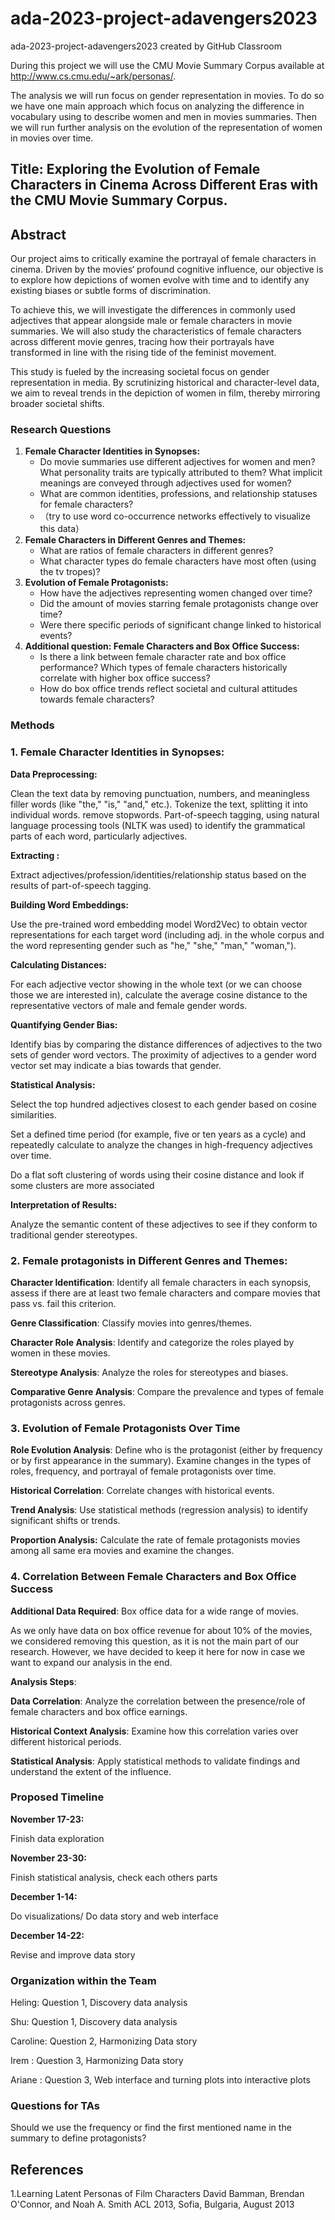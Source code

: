 # ada-2023-project-adavengers2023
ada-2023-project-adavengers2023 created by GitHub Classroom

During this project we will use the CMU Movie Summary Corpus available at http://www.cs.cmu.edu/~ark/personas/. 

The analysis we will run focus on gender representation in movies. To do so we have one main approach which focus on analyzing the difference in vocabulary using to describe women and men in movies summaries. Then we will run further analysis on the evolution of the representation of women in movies over time. 

## Title: Exploring the Evolution of Female Characters in Cinema Across Different Eras with the CMU Movie Summary Corpus. 

## Abstract

Our project aims to critically examine the portrayal of female characters in cinema. Driven by the movies‘ profound cognitive influence, our objective is to explore how depictions of women evolve with time and to identify any existing biases or subtle forms of discrimination.

To achieve this, we will investigate the differences in commonly used adjectives that appear alongside male or female characters in movie summaries. We will also study the characteristics of female characters across different movie genres, tracing how their portrayals have transformed in line with the rising tide of the feminist movement. 

This study is fueled by the increasing societal focus on gender representation in media. By scrutinizing historical and character-level data, we aim to reveal trends in the depiction of women in film, thereby mirroring broader societal shifts.

### Research Questions

1. **Female Character Identities in Synopses:**
    - Do movie summaries use different adjectives for women and men?  What personality traits are typically attributed to them? What implicit meanings are conveyed through adjectives used for women?
    - What are common identities, professions, and relationship statuses for female characters?
    - （try to use word co-occurrence networks effectively to visualize this data）
2.  **Female Characters in Different Genres and Themes:**
    - What are ratios of female characters in different genres?
    - What character types do female characters have most often (using the tv tropes)?
3. **Evolution of Female Protagonists:**
    - How have the adjectives representing women changed over time?
    - Did the amount of movies starring female protagonists change over time?
    - Were there specific periods of significant change linked to historical events?
4. **Additional question: Female Characters and Box Office Success:**
    - Is there a link between female character rate and box office performance? Which types of female characters historically correlate with higher box office success?
    - How do box office trends reflect societal and cultural attitudes towards female characters?

### Methods

### 1. **Female Character Identities in Synopses:**

**Data Preprocessing:**

Clean the text data by removing punctuation, numbers, and meaningless filler words (like "the," "is," "and," etc.). Tokenize the text, splitting it into individual words. remove stopwords. Part-of-speech tagging, using natural language processing tools (NLTK was used) to identify the grammatical parts of each word, particularly adjectives.

**Extracting :**

Extract adjectives/profession/identities/relationship status based on the results of part-of-speech tagging.

**Building Word Embeddings:**

Use the pre-trained word embedding model Word2Vec) to obtain vector representations for each target word (including adj. in the whole corpus and the word representing gender such as "he," "she," "man," "woman,").

**Calculating Distances:**

For each adjective vector showing in the whole text (or we can choose those we are interested in), calculate the average cosine distance to the representative vectors of male and female gender words.

**Quantifying Gender Bias:**

Identify bias by comparing the distance differences of adjectives to the two sets of gender word vectors. The proximity of adjectives to a gender word vector set may indicate a bias towards that gender.

**Statistical Analysis:**

Select the top hundred adjectives closest to each gender based on cosine similarities.

Set a defined time period (for example, five or ten years as a cycle) and repeatedly calculate to analyze the changes in high-frequency adjectives over time.

Do a flat soft clustering of words using their cosine distance and look if some clusters are more associated 

**Interpretation of Results:**

Analyze the semantic content of these adjectives to see if they conform to traditional gender stereotypes.

### 2. **Female protagonists in Different Genres and Themes:**

**Character Identification**: Identify all female characters in each synopsis, assess if there are at least two female characters and compare movies that pass vs. fail this criterion.

**Genre Classification**: Classify movies into genres/themes.

**Character Role Analysis**: Identify and categorize the roles played by women in these movies.

**Stereotype Analysis**: Analyze the roles for stereotypes and biases.

**Comparative Genre Analysis**: Compare the prevalence and types of female protagonists across genres.

### 3. Evolution of Female Protagonists Over Time

**Role Evolution Analysis**: Define who is the protagonist (either by frequency or by first appearance in the summary). Examine changes in the types of roles, frequency, and portrayal of female protagonists over time.

**Historical Correlation**: Correlate changes with historical events.

**Trend Analysis**: Use statistical methods (regression analysis) to identify significant shifts or trends.

**Proportion Analysis:** Calculate the rate of female protagonists movies among all same era movies and examine the changes.

### 4. Correlation Between Female Characters and Box Office Success

**Additional Data Required**: Box office data for a wide range of movies.

As we only have data on box office revenue for about 10% of the movies, we considered removing this question, as it is not the main part of our research. However, we have decided to keep it here for now in case we want to expand our analysis in the end.

**Analysis Steps**:

**Data Correlation**: Analyze the correlation between the presence/role of female characters and box office earnings.

**Historical Context Analysis**: Examine how this correlation varies over different historical periods.

**Statistical Analysis**: Apply statistical methods to validate findings and understand the extent of the influence.

### Proposed Timeline

**November 17-23:** 

Finish data exploration

**November 23-30:**

Finish statistical analysis, check each others parts

**December 1-14:**

Do visualizations/ Do data story and web interface

**December 14-22:**

Revise and improve data story

### Organization within the Team

Heling: Question 1, Discovery data analysis

Shu: Question 1, Discovery data analysis

Caroline: Question 2, Harmonizing Data story

Irem : Question 3, Harmonizing Data story

Ariane : Question 3, Web interface and turning plots into interactive plots  

### Questions for TAs

Should we use the frequency or find the first mentioned name in the summary to define protagonists?


## References
1.Learning Latent Personas of Film Characters
David Bamman, Brendan O'Connor, and Noah A. Smith
ACL 2013, Sofia, Bulgaria, August 2013 
